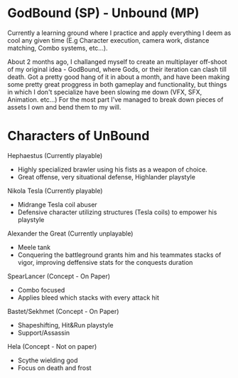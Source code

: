# GodBound (SP) - Unbound (MP)
Currently a learning ground where I practice and apply everything I deem as cool any given time (E.g Character execution, camera work, distance matching, Combo systems, etc...).

About 2 months ago, I challanged myself to create an multiplayer off-shoot of my original idea - GodBound, where Gods, or their iteration can clash till death.
Got a pretty good hang of it in about a month, and have been making some pretty great proggress in both gameplay and functionality,
but things in which I don't specialize have been slowing me down (VFX, SFX, Animation. etc...)
For the most part I've managed to break down pieces of assets I own and bend them to my will.

# Characters of UnBound
Hephaestus (Currently playable)
- Highly specialized brawler using his fists as a weapon of choice.
- Great offense, very situational defense, Highlander playstyle

Nikola Tesla (Currently playable)
- Midrange Tesla coil abuser
- Defensive character utilizing structures (Tesla coils) to empower his playstyle

Alexander the Great (Currently unplayable)
- Meele tank
- Conquering the battleground grants him and his teammates stacks of vigor, improving deffensive stats for the conquests duration

SpearLancer (Concept - On Paper)
- Combo focused
- Applies bleed which stacks with every attack hit

Bastet/Sekhmet (Concept - On Paper)
- Shapeshifting, Hit&Run playstyle
- Support/Assassin

Hela (Concept - Not on paper)
- Scythe wielding god
- Focus on death and frost
